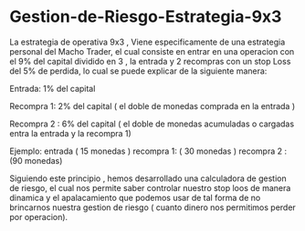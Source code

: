 # Gestion-de-Riesgo-Estrategia-9x3

La estrategia de operativa 9x3 , Viene especificamente de una estrategia
personal del Macho Trader, el cual consiste en entrar en una operacion
con el 9% del capital dividido en 3 , la entrada y 2 recompras con un stop Loss del 5% de perdida,
lo cual se  puede explicar de la siguiente manera:

Entrada:  1% del capital

Recompra 1: 2% del capital ( el doble de monedas comprada en la entrada )

Recompra 2 : 6% del capital ( el doble de monedas acumuladas o cargadas entra la entrada y la recompra 1)

Ejemplo: 
entrada  ( 15 monedas ) 
recompra 1: ( 30 monedas )
recompra 2 : (90 monedas)


Siguiendo este principio , hemos desarrollado una calculadora de gestion de riesgo, el cual 
nos permite saber controlar nuestro stop loos de manera dinamica y el apalacamiento que
podemos usar de tal forma de no brincarnos nuestra gestion de riesgo ( cuanto dinero nos permitimos perder por operacion).
